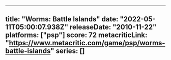 
---
title: "Worms: Battle Islands"
date: "2022-05-11T05:00:07.938Z"
releaseDate: "2010-11-22"
platforms: ["psp"]
score: 72
metacriticLink: "https://www.metacritic.com/game/psp/worms-battle-islands"
series: []
---
